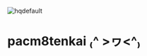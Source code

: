 ![hqdefault](https://user-images.githubusercontent.com/81026330/177493784-4fe9ac1a-a98e-432a-9fef-731bf0789115.jpg)
                                        
                                        
# pacm8tenkai ₍^ >ヮ<^₎
